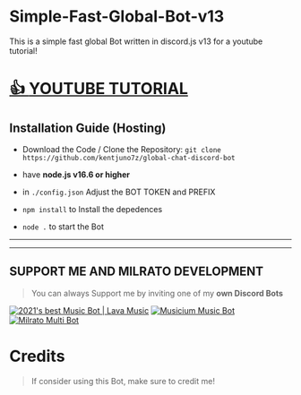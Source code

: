 # Simple-Fast-Global-Bot-v13
This is a simple fast global Bot written in discord.js v13 for a youtube tutorial!

# [👍 **YOUTUBE TUTORIAL**](https://www.youtube.com/watch?v=dQw4w9WgXcQ&t=19s)

## Installation Guide (Hosting)

- Download the Code / Clone the Repository: `git clone https://github.com/kentjuno7z/global-chat-discord-bot`

- have **node.js v16.6 or higher**

- in `./config.json` Adjust the BOT TOKEN and PREFIX

- `npm install` to Install the depedences

- `node .` to start the Bot

***

***

## SUPPORT ME AND MILRATO DEVELOPMENT

> You can always Support me by inviting one of my **own Discord Bots**

[![2021's best Music Bot | Lava Music](https://cdn.discordapp.com/attachments/748533465972080670/817088638780440579/test3.png)](https://lava.milrato.dev)
[![Musicium Music Bot](https://cdn.discordapp.com/attachments/742446682381221938/770055673965707264/test1.png)](https://musicium.musicium.dev)
[![Milrato Multi Bot](https://cdn.discordapp.com/attachments/742446682381221938/770056826724679680/test1.png)](https://milrato.milrato.dev)

# Credits

> If consider using this Bot, make sure to credit me!
